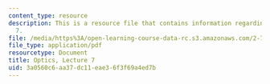 ```yaml
---
content_type: resource
description: This is a resource file that contains information regarding optics lecture
  7.
file: /media/https%3A/open-learning-course-data-rc.s3.amazonaws.com/2-71-optics-spring-2014/3a0560c6aa37dc11eae36f3f69a4ed7b_MIT2_71S14_lec7_notes.pdf
file_type: application/pdf
resourcetype: Document
title: Optics, Lecture 7
uid: 3a0560c6-aa37-dc11-eae3-6f3f69a4ed7b
---
```

